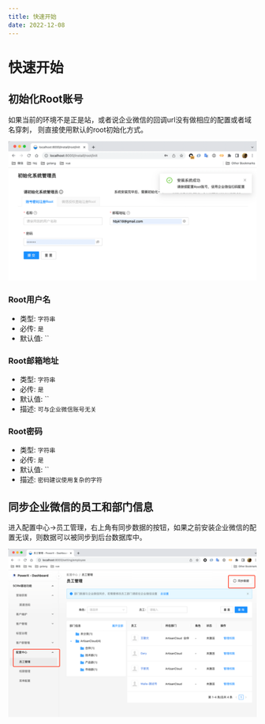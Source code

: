 ```yaml
---
title: 快速开始
date: 2022-12-08
---
```


# 快速开始


## 初始化Root账号
如果当前的环境不是正是站，或者说企业微信的回调url没有做相应的配置或者域名穿刺，
则直接使用默认的root初始化方式。

![img.png](images/init-root.png)

### Root用户名
- 类型: `字符串`
- 必传: `是`
- 默认值: ``

### Root邮箱地址
- 类型: `字符串`
- 必传: `是`
- 默认值: ``
- 描述: `可与企业微信账号无关`

### Root密码
- 类型: `字符串`
- 必传: `是`
- 默认值: ``
- 描述: `密码建议使用复杂的字符`


## 同步企业微信的员工和部门信息

进入配置中心->员工管理，右上角有同步数据的按钮，如果之前安装企业微信的配置无误，则数据可以被同步到后台数据库中。

![img.png](images/setting-employee-sync.png)
